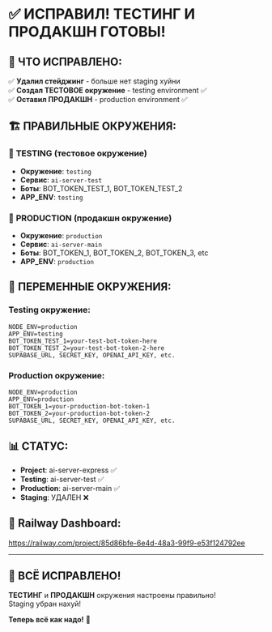 # ✅ ИСПРАВИЛ! ТЕСТИНГ И ПРОДАКШН ГОТОВЫ!

## 🎯 **ЧТО ИСПРАВЛЕНО:**

✅ **Удалил стейджинг** - больше нет staging хуйни  
✅ **Создал ТЕСТОВОЕ окружение** - testing environment ✅  
✅ **Оставил ПРОДАКШН** - production environment ✅

## 🏗️ **ПРАВИЛЬНЫЕ ОКРУЖЕНИЯ:**

### 🧪 **TESTING** (тестовое окружение)

- **Окружение**: `testing`
- **Сервис**: `ai-server-test`
- **Боты**: BOT_TOKEN_TEST_1, BOT_TOKEN_TEST_2
- **APP_ENV**: `testing`

### 🚀 **PRODUCTION** (продакшн окружение)

- **Окружение**: `production`
- **Сервис**: `ai-server-main`
- **Боты**: BOT_TOKEN_1, BOT_TOKEN_2, BOT_TOKEN_3, etc
- **APP_ENV**: `production`

## 🔐 **ПЕРЕМЕННЫЕ ОКРУЖЕНИЯ:**

### Testing окружение:

```
NODE_ENV=production
APP_ENV=testing
BOT_TOKEN_TEST_1=your-test-bot-token-here
BOT_TOKEN_TEST_2=your-test-bot-token-2-here
SUPABASE_URL, SECRET_KEY, OPENAI_API_KEY, etc.
```

### Production окружение:

```
NODE_ENV=production
APP_ENV=production
BOT_TOKEN_1=your-production-bot-token-1
BOT_TOKEN_2=your-production-bot-token-2
SUPABASE_URL, SECRET_KEY, OPENAI_API_KEY, etc.
```

## 📊 **СТАТУС:**

- **Project**: ai-server-express ✅
- **Testing**: ai-server-test ✅
- **Production**: ai-server-main ✅
- **Staging**: УДАЛЕН ❌

## 🚄 **Railway Dashboard:**

https://railway.com/project/85d86bfe-6e4d-48a3-99f9-e53f124792ee

---

## 🎉 **ВСЁ ИСПРАВЛЕНО!**

**ТЕСТИНГ** и **ПРОДАКШН** окружения настроены правильно!  
Staging убран нахуй!

**Теперь всё как надо!** 🚀
